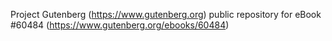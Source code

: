 Project Gutenberg (https://www.gutenberg.org) public repository for
eBook #60484 (https://www.gutenberg.org/ebooks/60484)

